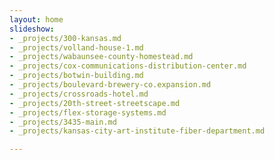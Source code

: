 ```yaml
---
layout: home
slideshow:
- _projects/300-kansas.md
- _projects/volland-house-1.md
- _projects/wabaunsee-county-homestead.md
- _projects/cox-communications-distribution-center.md
- _projects/botwin-building.md
- _projects/boulevard-brewery-co.expansion.md
- _projects/crossroads-hotel.md
- _projects/20th-street-streetscape.md
- _projects/flex-storage-systems.md
- _projects/3435-main.md
- _projects/kansas-city-art-institute-fiber-department.md

---
```

